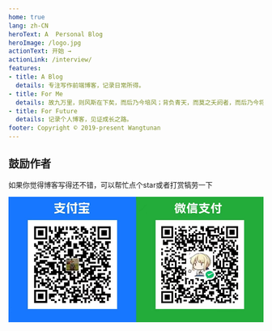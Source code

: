```yaml
---
home: true
lang: zh-CN
heroText: A  Personal Blog
heroImage: /logo.jpg
actionText: 开始 →
actionLink: /interview/
features:
- title: A Blog
  details: 专注写作前端博客，记录日常所得。
- title: For Me
  details: 故九万里，则风斯在下矣，而后乃今培风；背负青天，而莫之夭阏者，而后乃今将图南。
- title: For Future
  details: 记录个人博客，见证成长之路。
footer: Copyright © 2019-present Wangtunan
---
```


## 鼓励作者
如果你觉得博客写得还不错，可以帮忙点个star或者打赏犒劳一下

![打赏](/donate.jpg)
